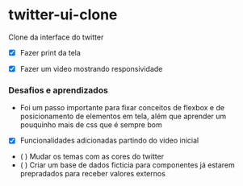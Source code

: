 # twitter-ui-clone
Clone da interface do twitter 

- [x] Fazer print da tela

- [x] Fazer um video mostrando responsividade

### Desafios e aprendizados
  - Foi um passo importante para fixar conceitos de flexbox e de posicionamento de elementos em tela, 
  além que aprender um pouquinho mais de css que é sempre bom
  
- [x] Funcionalidades adicionadas partindo do video inicial

- ( ) Mudar os temas com as cores do twitter 
- ( ) Criar um base de dados ficticia para componentes já estarem prepradados para receber valores externos
